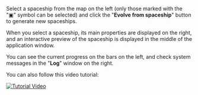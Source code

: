 Select a spaceship from the map on the left (only those marked with the "▣" symbol can be selected) and click the "**Evolve from spaceship**" button to generate new spaceships.

When you select a spaceship, its main properties are displayed on the right, and an interactive preview of the spaceship is displayed in the middle of the application window.

You can see the current progress on the bars on the left, and check system messages in the "**Log**" window on the right.


You can also follow this video tutorial:

[![Tutorial Video](https://img.youtube.com/vi/dQw4w9WgXcQ/0.jpg)](https://www.youtube.com/watch?v=dQw4w9WgXcQ "PCGSEPy webapp quickstart tutorial")
